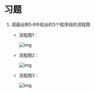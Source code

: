 # 习题

1. 请画出例5.6中给出的3个程序段的流程图

    - 流程图1：

        ![img](https://s2.51cto.com/images/blog/202210/13111908_634783ac28d3858974.png)

    - 流程图2：

        ![img](https://s2.51cto.com/images/blog/202210/13111908_634783ac4681c68262.png)

    - 流程图3：

        ![img](https://s2.51cto.com/images/blog/202210/13111908_634783ac719f245090.png)
